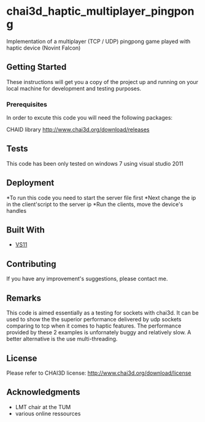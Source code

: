 # chai3d_haptic_multiplayer_pingpong
Implementation of a multiplayer (TCP / UDP) pingpong game played with haptic device (Novint Falcon)

## Getting Started

These instructions will get you a copy of the project up and running on your local machine for development and testing purposes. 

### Prerequisites

In order to excute this code you will need the following packages:

CHAID library
http://www.chai3d.org/download/releases

## Tests

This code has been only tested on windows 7 using visual studio 2011

## Deployment

*To run this code you need to start the server file first
*Next change the ip in the client'script to the server ip
*Run the clients, move the device's handles

## Built With

* [VS11](https://www.microsoft.com/de-de/download/details.aspx?id=26830)

## Contributing

If you have any improvement's suggestions, please contact me.

## Remarks

This code is aimed essentially as a testing for sockets with chai3d. It can be used to show the the superior performance delivered by udp sockets comparing to tcp when it comes to haptic features. The performance provided by these 2 examples is unfornately buggy and relatively slow. A better alternative is the use multi-threading.

## License

Please refer to CHAI3D license:
http://www.chai3d.org/download/license

## Acknowledgments

* LMT chair at the TUM
* various online ressources
